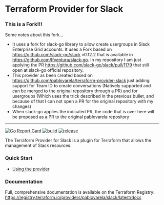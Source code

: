 # Terraform Provider for Slack


### This is a Fork!!!

Some notes about this fork...

- It uses a fork for slack-go library to allow create usergroups in Slack Enterprise Grid accounts. It uses a Fork based on https://github.com/slack-go/slack v0.12.2 that is available in https://github.com/lfventura/slack-go. In my repository I am just applying the PR https://github.com/slack-go/slack/pull/1179 that still open at slack-go official repository. 
- This provider as been created based on https://github.com/pablovarela/terraform-provider-slack just adding support for Team ID to create conversations (Natively supported and can be merged to the original repository through a PR) and for usergroups (Which uses the trick described in the previous bullet, and because of that I can not open a PR for the original repository with my changes)
- When slack-go applies the indicated PR, the code that is over here will be proposed as a PR to the original pablovarela repository

---

[![Go Report Card](https://goreportcard.com/badge/github.com/pablovarela/terraform-provider-slack)](https://goreportcard.com/report/github.com/pablovarela/terraform-provider-slack) <a href="https://github.com/pablovarela/terraform-provider-slack/actions?query=workflow%3ABuild">![build](https://github.com/pablovarela/terraform-provider-slack/workflows/Build/badge.svg)</a> <a href="https://github.com/pablovarela/terraform-provider-slack/actions?query=workflow%3Arelease">![release](https://github.com/pablovarela/terraform-provider-slack/workflows/release/badge.svg)</a>

The Terraform Provider for Slack is a plugin for Terraform that allows the
management of Slack resources.

### Quick Start

- [Using the provider ](https://registry.terraform.io/providers/pablovarela/slack/latest/docs)

### Documentation

Full, comprehensive documentation is available on the Terraform Registry: https://registry.terraform.io/providers/pablovarela/slack/latest/docs
